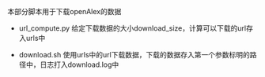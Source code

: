 本部分脚本用于下载openAlex的数据

- url_compute.py 给定下载数据的大小download_size，计算可以下载的url存入urls中

- download.sh 使用urls中的url下载数据，下载的数据存入第一个参数标明的路径中，日志打入download.log中